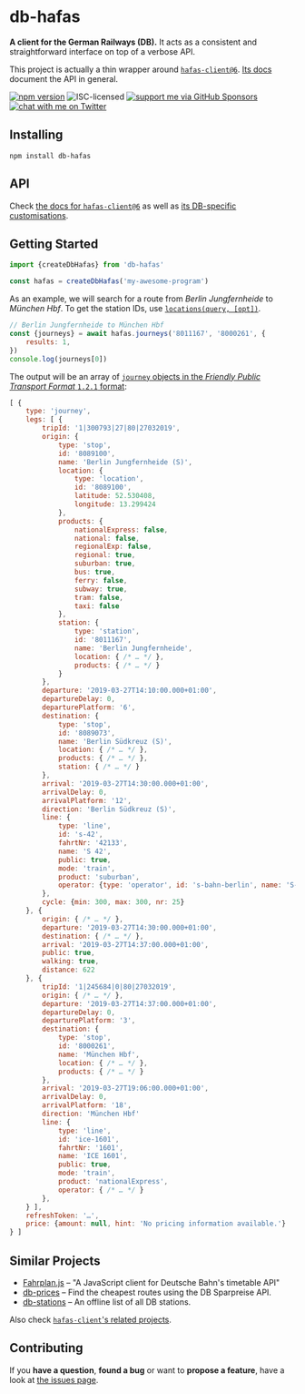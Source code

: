 # db-hafas

**A client for the German Railways (DB).** It acts as a consistent and straightforward interface on top of a verbose API.

This project is actually a thin wrapper around [`hafas-client@6`](https://github.com/public-transport/hafas-client/blob/6/readme.md). [Its docs](https://github.com/public-transport/hafas-client/blob/6/docs/readme.md) document the API in general.

[![npm version](https://img.shields.io/npm/v/db-hafas.svg)](https://www.npmjs.com/package/db-hafas)
![ISC-licensed](https://img.shields.io/github/license/public-transport/db-hafas.svg)
[![support me via GitHub Sponsors](https://img.shields.io/badge/support%20me-donate-fa7664.svg)](https://github.com/sponsors/derhuerst)
[![chat with me on Twitter](https://img.shields.io/badge/chat%20with%20me-on%20Twitter-1da1f2.svg)](https://twitter.com/derhuerst)


## Installing

```shell
npm install db-hafas
```


## API

Check [the docs for `hafas-client@6`](https://github.com/public-transport/hafas-client/tree/6/docs) as well as [its DB-specific customisations](https://github.com/public-transport/hafas-client/blob/6/p/db/readme.md).


## Getting Started

```javascript
import {createDbHafas} from 'db-hafas'

const hafas = createDbHafas('my-awesome-program')
```

As an example, we will search for a route from *Berlin Jungfernheide* to *München Hbf*. To get the station IDs, use [`locations(query, [opt])`](https://github.com/public-transport/hafas-client/blob/6/docs/locations.md).

```javascript
// Berlin Jungfernheide to München Hbf
const {journeys} = await hafas.journeys('8011167', '8000261', {
	results: 1,
})
console.log(journeys[0])
```

The output will be an array of [`journey` objects in the *Friendly Public Transport Format* `1.2.1` format](https://github.com/public-transport/friendly-public-transport-format/tree/1.2.1/spec#journey):

```javascript
[ {
	type: 'journey',
	legs: [ {
		tripId: '1|300793|27|80|27032019',
		origin: {
			type: 'stop',
			id: '8089100',
			name: 'Berlin Jungfernheide (S)',
			location: {
				type: 'location',
				id: '8089100',
				latitude: 52.530408,
				longitude: 13.299424
			},
			products: {
				nationalExpress: false,
				national: false,
				regionalExp: false,
				regional: true,
				suburban: true,
				bus: true,
				ferry: false,
				subway: true,
				tram: false,
				taxi: false
			},
			station: {
				type: 'station',
				id: '8011167',
				name: 'Berlin Jungfernheide',
				location: { /* … */ },
				products: { /* … */ }
			}
		},
		departure: '2019-03-27T14:10:00.000+01:00',
		departureDelay: 0,
		departurePlatform: '6',
		destination: {
			type: 'stop',
			id: '8089073',
			name: 'Berlin Südkreuz (S)',
			location: { /* … */ },
			products: { /* … */ },
			station: { /* … */ }
		},
		arrival: '2019-03-27T14:30:00.000+01:00',
		arrivalDelay: 0,
		arrivalPlatform: '12',
		direction: 'Berlin Südkreuz (S)',
		line: {
			type: 'line',
			id: 's-42',
			fahrtNr: '42133',
			name: 'S 42',
			public: true,
			mode: 'train',
			product: 'suburban',
			operator: {type: 'operator', id: 's-bahn-berlin', name: 'S-Bahn Berlin'}
		},
		cycle: {min: 300, max: 300, nr: 25}
	}, {
		origin: { /* … */ },
		departure: '2019-03-27T14:30:00.000+01:00',
		destination: { /* … */ },
		arrival: '2019-03-27T14:37:00.000+01:00',
		public: true,
		walking: true,
		distance: 622
	}, {
		tripId: '1|245684|0|80|27032019',
		origin: { /* … */ },
		departure: '2019-03-27T14:37:00.000+01:00',
		departureDelay: 0,
		departurePlatform: '3',
		destination: {
			type: 'stop',
			id: '8000261',
			name: 'München Hbf',
			location: { /* … */ },
			products: { /* … */ }
		},
		arrival: '2019-03-27T19:06:00.000+01:00',
		arrivalDelay: 0,
		arrivalPlatform: '18',
		direction: 'München Hbf'
		line: {
			type: 'line',
			id: 'ice-1601',
			fahrtNr: '1601',
			name: 'ICE 1601',
			public: true,
			mode: 'train',
			product: 'nationalExpress',
			operator: { /* … */ }
		},
	} ],
	refreshToken: '…',
	price: {amount: null, hint: 'No pricing information available.'}
} ]
```


## Similar Projects

- [Fahrplan.js](https://github.com/pbock/fahrplan) – "A JavaScript client for Deutsche Bahn's timetable API"
- [db-prices](https://github.com/juliuste/db-prices) – Find the cheapest routes using the DB Sparpreise API.
- [db-stations](https://github.com/derhuerst/db-stations) – An offline list of all DB stations.

Also check [`hafas-client`'s related projects](https://github.com/public-transport/hafas-client/blob/6/readme.md#related-projects).


## Contributing

If you **have a question**, **found a bug** or want to **propose a feature**, have a look at [the issues page](https://github.com/public-transport/db-hafas/issues).
